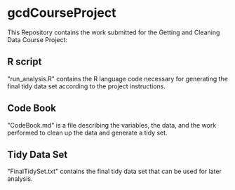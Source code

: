 # gcdCourseProject


This Repository contains the work submitted for the Getting and Cleaning Data Course Project:



## R script 

"run_analysis.R" contains the R language code necessary for generating the final tidy data set according to the project instructions.



## Code Book

"CodeBook.md" is a file describing the variables, the data, and the work performed to clean up the data and generate a tidy set. 



## Tidy Data Set

"FinalTidySet.txt" contains the final tidy data set that can be used for later analysis. 
